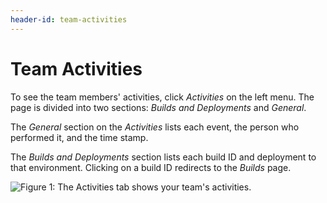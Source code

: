 ```yaml
---
header-id: team-activities
---
```


# Team Activities

To see the team members' activities, click *Activities* on the left menu. The 
page is divided into two sections: *Builds and Deployments* and *General*. 

The *General* section on the *Activities* lists each event, the person who
performed it, and the time stamp. 

The *Builds and Deployments* section lists each build ID and deployment to that 
environment. Clicking on a build ID redirects to the *Builds* page. 

![Figure 1: The Activities tab shows your team's activities.](../../images/team-activities.png)
